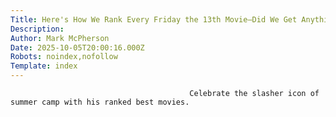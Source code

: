 ```yaml
---
Title: Here's How We Rank Every Friday the 13th Movie—Did We Get Anything Wrong?
Description: 
Author: Mark McPherson
Date: 2025-10-05T20:00:16.000Z
Robots: noindex,nofollow
Template: index
---
```


                                            Celebrate the slasher icon of summer camp with his ranked best movies.
                                        